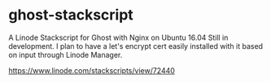 # ghost-stackscript
A Linode Stackscript for Ghost with Nginx on Ubuntu 16.04
Still in development. I plan to have a let's encrypt cert easily installed with it based on input through Linode Manager.

https://www.linode.com/stackscripts/view/72440

